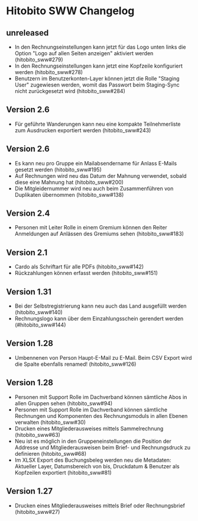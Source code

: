 # Hitobito SWW Changelog

## unreleased

- In den Rechnungseinstellungen kann jetzt für das Logo unten links die Option "Logo auf allen Seiten anzeigen" aktiviert werden (hitobito_sww#279)
- In den Rechnungseinstellungen kann jetzt eine Kopfzeile konfiguriert werden (hitobito_sww#278)
- Benutzern im Benutzerkonten-Layer können jetzt die Rolle "Staging User" zugewiesen werden, womit das Passwort beim Staging-Sync nicht zurückgesetzt wird (hitobito_sww#284)

## Version 2.6

- Für geführte Wanderungen kann neu eine kompakte Teilnehmerliste zum Ausdrucken exportiert werden (hitobito_sww#243)

## Version 2.6

- Es kann neu pro Gruppe ein Mailabsendername für Anlass E-Mails gesetzt werden (hitobito_sww#195)
- Auf Rechnungen wird neu das Datum der Mahnung verwendet, sobald diese eine Mahnung hat (hitobito_sww#200)
- Die Mitgleidernummer wird neu auch beim Zusammenführen von Duplikaten übernommen (hitobito_sww#138)

## Version 2.4

- Personen mit Leiter Rolle in einem Gremium können den Reiter Anmeldungen auf Anlässen des Gremiums sehen (hitobito_sww#183)

## Version 2.1
- Cardo als Schriftart für alle PDFs (hitobito_sww#142)
- Rückzahlungen können erfasst werden (hitobito_sww#151)

## Version 1.31
- Bei der Selbstregistrierung kann neu auch das Land ausgefüllt werden (hitobito_sww#140)
- Rechnungslogo kann über dem Einzahlungsschein gerendert werden (#hitobito_sww#144)

## Version 1.28
- Umbennenen von Person Haupt-E-Mail zu E-Mail. Beim CSV Export wird die Spalte ebenfalls renamed! (hitobito_sww#126)

## Version 1.28
- Personen mit Support Rolle im Dachverband können sämtliche Abos in allen Gruppen sehen (hitobito_sww#94)
- Personen mit Support Rolle im Dachverband können sämtliche Rechnungen und Komponenten des Rechnungsmoduls in allen Ebenen verwalten (hitobito_sww#30)
- Drucken eines Mitgliederausweises mittels Sammelrechnung (hitobito_sww#63)
- Neu ist es möglich in den Gruppeneinstellungen die Position der Addresse und Mitgliederausweisen beim Brief- und Rechnungsdruck zu definieren (hitobito_sww#68)
- Im XLSX Export des Buchungsbeleg werden neu die Metadaten: Aktueller Layer, Datumsbereich von bis, Druckdatum & Benutzer als Kopfzeilen exportiert (hitobito_sww#81)

## Version 1.27
- Drucken eines Mitgliederausweises mittels Brief oder Rechnungsbrief (hitobito_sww#27)
